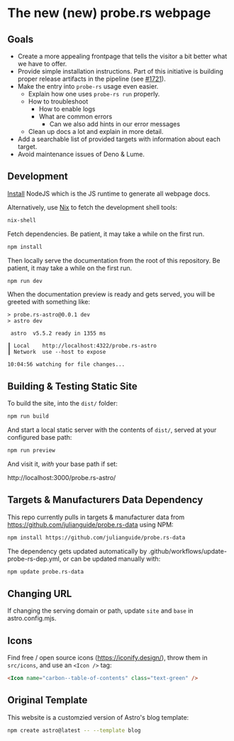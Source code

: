 # The new (new) probe.rs webpage

## Goals

- Create a more appealing frontpage that tells the visitor a bit better what we
  have to offer.
- Provide simple installation instructions. Part of this initiative is building
  proper release artifacts in the pipeline (see
  [#1721](https://github.com/probe-rs/probe-rs/pull/1721)).
- Make the entry into `probe-rs` usage even easier.
  - Explain how one uses `probe-rs run` properly.
  - How to troubleshoot
    - How to enable logs
    - What are common errors
      - Can we also add hints in our error messages
  - Clean up docs a lot and explain in more detail.
- Add a searchable list of provided targets with information about each target.
- Avoid maintenance issues of Deno & Lume.

## Development

[Install](https://deno.land/manual@v1.36.3/getting_started/installation) NodeJS
which is the JS runtime to generate all webpage docs.

Alternatively, use [Nix](https://nixos.org/download/) to fetch the
development shell tools:

```sh
nix-shell
```

Fetch dependencies. Be patient, it may take a while on the first run.

```sh
npm install
```

Then locally serve the documentation from the root of this repository. Be
patient, it may take a while on the first run.

```sh
npm run dev
```

When the documentation preview is ready and gets served, you will be greeted
with something like:

```
> probe.rs-astro@0.0.1 dev
> astro dev

 astro  v5.5.2 ready in 1355 ms

┃ Local    http://localhost:4322/probe.rs-astro
┃ Network  use --host to expose

10:04:56 watching for file changes...
```

## Building & Testing Static Site

To build the site, into the `dist/` folder:

```sh
npm run build
```

And start a local static server with the contents of `dist/`,
served at your configured base path:

```sh
npm run preview
```

And visit it, _with_ your base path if set:

http://localhost:3000/probe.rs-astro/

## Targets & Manufacturers Data Dependency

This repo currently pulls in targets & manufacturer data from https://github.com/julianguide/probe.rs-data using
NPM:

```sh
npm install https://github.com/julianguide/probe.rs-data
```

The dependency gets updated automatically by .github/workflows/update-probe-rs-dep.yml,
or can be updated manually with:

```sh
npm update probe.rs-data
```

## Changing URL

If changing the serving domain or path, update `site` and `base` in astro.config.mjs.

## Icons

Find free / open source icons (https://iconify.design/),
throw them in `src/icons`, and use an `<Icon />` tag:

```html
<Icon name="carbon--table-of-contents" class="text-green" />
```

## Original Template

This website is a customzied version of Astro's blog template:

```sh
npm create astro@latest -- --template blog
```